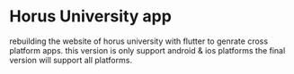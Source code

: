 # Horus University app
rebuilding the website of horus university with flutter to genrate cross platform apps.
this version is only support android & ios platforms
the final version will support all platforms.
